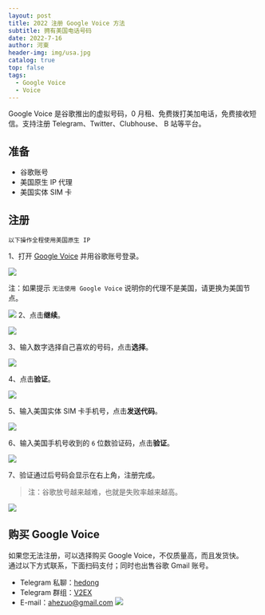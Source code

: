 ```yaml
---
layout: post
title: 2022 注册 Google Voice 方法
subtitle: 拥有美国电话号码
date: 2022-7-16
author: 河東
header-img: img/usa.jpg
catalog: true
top: false
tags:
  - Google Voice
  - Voice
---
```


Google Voice 是谷歌推出的虚拟号码，0 月租、免费拨打美加电话，免费接收短信。支持注册 Telegram、Twitter、Clubhouse、 B 站等平台。

## 准备

- 谷歌账号
- 美国原生 IP 代理
- 美国实体 SIM 卡

## 注册

`以下操作全程使用美国原生 IP`

1、打开 [Google Voice](https://voice.google.com/) 并用谷歌账号登录。

![](https://i.imgur.com/iroLUt8.png)

注：如果提示 `无法使用 Google Voice` 说明你的代理不是美国，请更换为美国节点。

![](https://i.imgur.com/wGDprWr.png)
2、点击**继续**。

![](https://i.imgur.com/HuE33bK.png)

3、输入数字选择自己喜欢的号码，点击**选择**。

![](https://i.imgur.com/Ryknim5.png)

4、点击**验证**。

![](https://i.imgur.com/61bSix1.png)

5、输入美国实体 SIM 卡手机号，点击**发送代码**。

![](https://i.imgur.com/Pbi18UY.png)

6、输入美国手机号收到的 `6` 位数验证码，点击**验证**。

![](https://i.imgur.com/a4gjoHW.png)

7、验证通过后号码会显示在右上角，注册完成。

>注：谷歌放号越来越难，也就是失败率越来越高。

![](https://i.imgur.com/hmJx6C5.png)



## 购买 Google Voice

如果您无法注册，可以选择购买 Google Voice，不仅质量高，而且发货快。\
通过以下方式联系，下面扫码支付；同时也出售谷歌 Gmail 账号。

- Telegram 私聊：[hedong](https://t.me/hedong) 
- Telegram 群组：[V2EX](https://t.me/V2EXPro)
- E-mail：<ahezuo@gmail.com>
![](https://i.imgur.com/eXaKhtv.png)
